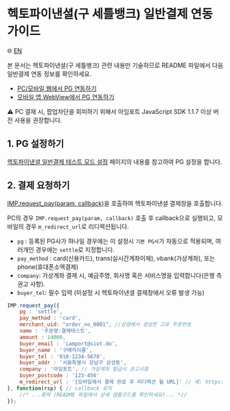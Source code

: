 # 헥토파이낸셜(구 세틀뱅크) 일반결제 연동 가이드

:globe_with_meridians: [EN](/en/General/sample/settle.md)

본 문서는 헥토파이낸셜(구 세틀뱅크) 관련 내용만 기술하므로 README 파일에서 다음 일반결제 연동 정보를 확인하세요.

- [PC/모바일 웹에서 PG 연동하기](../README.md#pc-mobile)
- [모바일 앱 WebView에서 PG 연동하기](../README.md#webview)

⚠️ PC 결재 시, 팝업차단을 회피하기 위해서 아임포트 JavaScript SDK 1.1.7 이상 버전 사용을 권장합니다.

## 1. PG 설정하기

<a href="https://guide.iamport.kr/4c37249c-be5e-45f9-84a2-769577d88736" target="_blank">헥토파이낸셜 일반결제 테스트 모드 설정</a> 페이지의 내용를 참고하여 PG 설정을 합니다.

## 2. 결제 요청하기

[IMP.request_pay(param, callback)](https://docs.iamport.kr/sdk/javascript-sdk#request_pay)을 호출하여 헥토파이낸셜 결제창을 호출합니다.

PC의 경우 `IMP.request_pay(param, callback)` 호출 후 callback으로 실행되고, 모바일의 경우 `m_redirect_url`로 리디렉션됩니다.

- `pg` : 등록된 PG사가 하나일 경우에는 미 설정시 `기본 PG사`가 자동으로 적용되며, 여러개인 경우에는 `settle`로 지정합니다.
- `pay_method` : card(신용카드), trans(실시간계좌이체), vbank(가상계좌), 또는 phone(휴대폰소액결제)
- `company`: 가상계좌 결제 시, 예금주명, 회사명 혹은 서비스명을 입력합니다(은행 측 권고 사항).
- `buyer_tel`: 필수 입력 (미설정 시 헥토파이낸셜 결제창에서 오류 발생 가능)

```javascript
IMP.request_pay({
    pg : 'settle',
    pay_method : 'card',
    merchant_uid: "order_no_0001", //상점에서 생성한 고유 주문번호
    name : '주문명:결제테스트',
    amount : 14000,
    buyer_email : 'iamport@siot.do',
    buyer_name : '구매자이름',
    buyer_tel : '010-1234-5678',
    buyer_addr : '서울특별시 강남구 삼성동',
    company : '아임포트', // 가상계좌 발급시 권고사항
    buyer_postcode : '123-456'
    m_redirect_url : '{모바일에서 결제 완료 후 리디렉션 될 URL}' // 예: https://www.my-service.com/payments/complete/mobile
}, function(rsp) { // callback 로직
	//* ...중략 (README 파일에서 상세 샘플코드를 확인하세요)... *//
});
```

